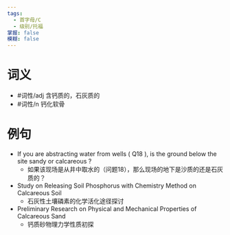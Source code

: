 ```yaml
---
tags:
  - 首字母/C
  - 级别/托福
掌握: false
模糊: false
---
```

# 词义
- #词性/adj  含钙质的，石灰质的
- #词性/n  钙化软骨
# 例句
- If you are abstracting water from wells ( Q18 ), is the ground below the site sandy or calcareous ?
	- 如果该现场是从井中取水的（问题18），那么现场的地下是沙质的还是石灰质的？
- Study on Releasing Soil Phosphorus with Chemistry Method on Calcareous Soil
	- 石灰性土壤磷素的化学活化途径探讨
- Preliminary Research on Physical and Mechanical Properties of Calcareous Sand
	- 钙质砂物理力学性质初探
